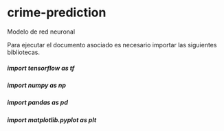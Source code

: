 # crime-prediction
Modelo de red neuronal

Para ejecutar el documento asociado es necesario importar las siguientes bibliotecas.

##### import tensorflow as tf
##### import numpy as np
##### import pandas as pd
##### import matplotlib.pyplot as plt
